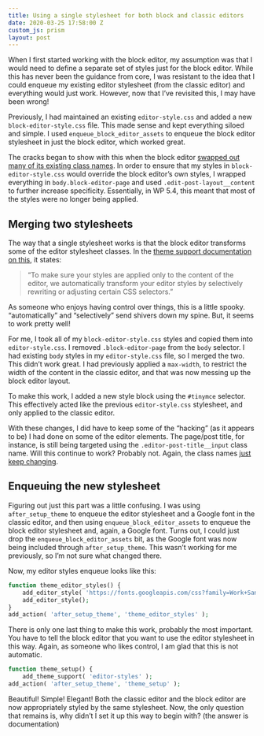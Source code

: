 ```yaml
---
title: Using a single stylesheet for both block and classic editors
date: 2020-03-25 17:58:00 Z
custom_js: prism
layout: post
---
```


When I first started working with the block editor, my assumption was that I would need to define a separate set of styles just for the block editor. While this has never been the guidance from core, I was resistant to the idea that I could enqueue my existing editor stylesheet (from the classic editor) and everything would just work. However, now that I’ve revisited this, I may have been wrong!

Previously, I had maintained an existing `editor-style.css` and added a new `block-editor-style.css` file. This made sense and kept everything siloed and simple. I used `enqueue_block_editor_assets` to enqueue the block editor stylesheet in just the block editor, which worked great.

The cracks began to show with this when the block editor [swapped out many of its existing class names](https://make.wordpress.org/core/2020/03/02/markup-and-style-related-changes/). In order to ensure that my styles in `block-editor-style.css` would override the block editor’s own styles, I wrapped everything in `body.block-editor-page` and used `.edit-post-layout__content` to further increase specificity. Essentially, in WP 5.4, this meant that most of the styles were no longer being applied.

## Merging two stylesheets

The way that a single stylesheet works is that the block editor transforms some of the editor stylesheet classes. In the [theme support documentation on this](https://developer.wordpress.org/block-editor/developers/themes/theme-support/#editor-styles), it states:


> “To make sure your styles are applied only to the content of the editor, we automatically transform your editor styles by selectively rewriting or adjusting certain CSS selectors.”
    

As someone who enjoys having control over things, this is a little spooky. “automatically” and “selectively” send shivers down my spine. But, it seems to work pretty well!

For me, I took all of my `block-editor-style.css` styles and copied them into `editor-style.css`. I removed `.block-editor-page` from the `body` selector. I had existing `body` styles in my `editor-style.css` file, so I merged the two. This didn’t work great. I had previously applied a `max-width`, to restrict the width of the content in the classic editor, and that was now messing up the block editor layout.

To make this work, I added a new style block using the `#tinymce` selector. This effectively acted like the previous `editor-style.css` stylesheet, and only applied to the classic editor.

With these changes, I did have to keep some of the “hacking” (as it appears to be) I had done on some of the editor elements. The page/post title, for instance, is still being targeted using the `.editor-post-title__input` class name. Will this continue to work? Probably not. Again, the class names [just keep changing](https://make.wordpress.org/core/2020/03/02/markup-and-style-related-changes/).

## Enqueuing the new stylesheet

Figuring out just this part was a little confusing. I was using `after_setup_theme` to enqueue the editor stylesheet and a Google font in the classic editor, and then using `enqueue_block_editor_assets` to enqueue the block editor stylesheet and, again, a Google font. Turns out, I could just drop the `enqueue_block_editor_assets` bit, as the Google font was now being included through `after_setup_theme`. This wasn’t working for me previously, so I’m not sure what changed there.

Now, my editor styles enqueue looks like this:

```php
function theme_editor_styles() {
    add_editor_style( 'https://fonts.googleapis.com/css?family=Work+Sans:400,500,700' );
    add_editor_style();
}
add_action( 'after_setup_theme', 'theme_editor_styles' );
```

There is only one last thing to make this work, probably the most important. You have to tell the block editor that you want to use the editor stylesheet in this way. Again, as someone who likes control, I am glad that this is not automatic.

```php
function theme_setup() {
    add_theme_support( 'editor-styles' );
add_action( 'after_setup_theme', 'theme_setup' );
```

Beautiful! Simple! Elegant! Both the classic editor and the block editor are now appropriately styled by the same stylesheet. Now, the only question that remains is, why didn’t I set it up this way to begin with? (the answer is documentation)
